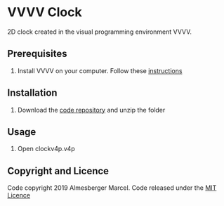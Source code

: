 # VVVV Clock
2D clock created in the visual programming environment VVVV.

## Prerequisites

1. Install VVVV on your computer. Follow these [instructions](https://vvvv.org/documentation/getting-started)

## Installation

1. Download the [code repository](https://github.com/marcelalmesberger/VVVV-Clock/archive/master.zip) and unzip the folder

## Usage

1. Open clockv4p.v4p

## Copyright and Licence

Code copyright 2019 Almesberger Marcel. Code released under the [MIT Licence](https://github.com/marcelalmesberger/Save-the-PrinCSS/blob/master/LICENSE)

